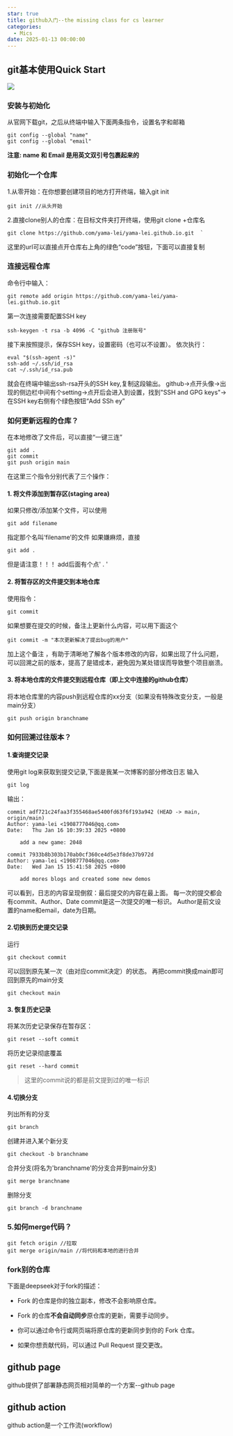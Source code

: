 ```yaml
---
star: true
title: github入门--the missing class for cs learner
categories:
  - Mics
date: 2025-01-13 00:00:00
---
```




## git基本使用Quick Start
 ![](https://www.runoob.com/wp-content/uploads/2015/02/git-command.jpg)

 ### 安装与初始化
 从官网下载git，之后从终端中输入下面两条指令，设置名字和邮箱
 ```
 git config --global "name"
 git config --global "email"
 ```
 **注意: name 和 Email 是用英文双引号包裹起来的**
### 初始化一个仓库
1.从零开始：在你想要创建项目的地方打开终端，输入git init
```
git init //从头开始

```

2.直接clone别人的仓库：在目标文件夹打开终端，使用git clone +仓库名
```
git clone https://github.com/yama-lei/yama-lei.github.io.git  `
```
这里的url可以直接点开仓库右上角的绿色“code”按钮，下面可以直接复制

### 连接远程仓库
命令行中输入：
```
git remote add origin https://github.com/yama-lei/yama-lei.github.io.git
```
第一次连接需要配置SSH key
```
ssh-keygen -t rsa -b 4096 -C "github 注册账号"
```
接下来按照提示，保存SSH key，设置密码（也可以不设置）。
依次执行：
```
eval "$(ssh-agent -s)"
ssh-add ~/.ssh/id_rsa
cat ~/.ssh/id_rsa.pub
```
就会在终端中输出ssh-rsa开头的SSH key,复制这段输出。
github->点开头像->出现的侧边栏中间有个setting->点开后会进入到设置，找到"SSH and GPG keys"->在SSH key右侧有个绿色按钮“Add SSh ey”

### 如何更新远程的仓库？
在本地修改了文件后，可以直接“一键三连”
```
git add .
git commit
git push origin main
```
在这里三个指令分别代表了三个操作：
#### 1. 将文件添加到暂存区(staging area)
如果只修改/添加某个文件，可以使用
```
git add filename
```
指定那个名叫‘filename’的文件
如果嫌麻烦，直接
```
git add .
```
但是请注意！！！ add后面有个点' . '
#### 2. 将暂存区的文件提交到本地仓库
使用指令：
```
git commit
```
如果想要在提交的时候，备注上更新什么内容，可以用下面这个
```
git commit -m "本次更新解决了提出bug的用户"
```
加上这个备注 ，有助于清晰地了解各个版本修改的内容，如果出现了什么问题，可以回溯之前的版本，提高了是错成本，避免因为某处错误而导致整个项目崩溃。
#### 3. 将本地仓库的文件提交到远程仓库（即上文中连接的github仓库）
将本地仓库里的内容push到远程仓库的xx分支（如果没有特殊改变分支，一般是main分支）
```
git push origin branchname
```
### 如何回溯过往版本？
#### 1.查询提交记录
使用git log来获取到提交记录,下面是我某一次博客的部分修改日志
输入
```
git log
```
输出：
```
commit adf721c24faa3f355468ae5400fd63f6f193a942 (HEAD -> main, origin/main)
Author: yama-lei <1908777046@qq.com>
Date:   Thu Jan 16 10:39:33 2025 +0800

    add a new game: 2048

commit 7933b8b303b170ab0cf360ce4d5e3f8de37b972d
Author: yama-lei <1908777046@qq.com>
Date:   Wed Jan 15 15:41:58 2025 +0800

    add mores blogs and created some new demos
```
可以看到，日志的内容呈现倒叙：最后提交的内容在最上面。
每一次的提交都会有commit、Author、Date
commit是这一次提交的唯一标识。
Author是前文设置的name和email，date为日期。

#### 2.切换到历史提交记录
运行
```
git checkout commit
```
可以回到原先某一次（由对应commit决定）的状态。
再把commit换成main即可回到原先的main分支
```
git checkout main
```
#### 3. 恢复历史记录
将某次历史记录保存在暂存区：
```
git reset --soft commit
```
将历史记录彻底覆盖
```
git reset --hard commit
```
> 这里的commit说的都是前文提到过的唯一标识

#### 4.切换分支
列出所有的分支
```
git branch
```
创建并进入某个新分支
```
git checkout -b branchname
```
合并分支(将名为'branchname'的分支合并到main分支)
```
git merge branchname
```
删除分支
```
git branch -d branchname
```

### 5.如何merge代码？

```
git fetch origin //拉取
git merge origin/main //将代码和本地的进行合并
```




### fork别的仓库

下面是deepseek对于fork的描述：

-   Fork 的仓库是你的独立副本，修改不会影响原仓库。

-   Fork 的仓库**不会自动同步**原仓库的更新，需要手动同步。
-   你可以通过命令行或网页端将原仓库的更新同步到你的 Fork 仓库。
-   如果你想贡献代码，可以通过 Pull Request 提交更改。

## github page

github提供了部署静态网页相对简单的一个方案--github page

## github action

github action是一个工作流(workflow)
